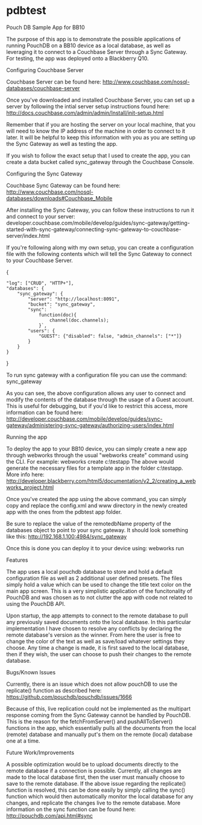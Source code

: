 # pdbtest
Pouch DB Sample App for BB10

The purpose of this app is to demonstrate the possible applications of running PouchDB on a BB10 device as a local database, as well as leveraging it to connect to a Couchbase Server through a Sync Gateway. For testing, the app was deployed onto a Blackberry Q10.

Configuring Couchbase Server

Couchbase Server can be found here: http://www.couchbase.com/nosql-databases/couchbase-server

Once you've downloaded and installed Couchbase Server, you can set up a server by following the intial server setup instructions found here: http://docs.couchbase.com/admin/admin/Install/init-setup.html

Remember that if you are hosting the server on your local machine, that you will need to know the IP address of the machine in order to connect to it later. It will be helpful to keep this information with you as you are setting up the Sync Gateway as well as testing the app. 

If you wish to follow the exact setup that I used to create the app, you can create a data bucket called sync_gateway through the Couchbase Console. 

Configuring the Sync Gateway

Couchbase Sync Gateway can be found here: http://www.couchbase.com/nosql-databases/downloads#Couchbase_Mobile

After installing the Sync Gateway, you can follow these instructions to run it and connect to your server: developer.couchbase.com/mobile/develop/guides/sync-gateway/getting-started-with-sync-gateway/connecting-sync-gateway-to-couchbase-server/index.html

If you're following along with my own setup, you can create a configuration file with the following contents which will tell the Sync Gateway to connect to your Couchbase Server.

{

	"log": ["CRUD", "HTTP+"],
	"databases": {
		"sync_gateway": {
			"server": "http://localhost:8091",
			"bucket": "sync_gateway",
			"sync": `
				function(doc){
					channel(doc.channels);
				}`,
			"users": {
				"GUEST": {"disabled": false, "admin_channels": ["*"]}
			}
		}
	}
	
}


To run sync gateway with a configuration file you can use the command: sync_gateway <path to your config file>

As you can see, the above configuration allows any user to connect and modify the contents of the database through the usage of a Guest account. This is useful for debugging, but if you'd like to restrict this access, more information can be found here: http://developer.couchbase.com/mobile/develop/guides/sync-gateway/administering-sync-gateway/authorizing-users/index.html

Running the app

To deploy the app to your BB10 device, you can simply create a new app through webworks through the usual "webworks create" command using the CLI. For example: 
	webworks create c:\testapp 
The above would generate the necessary files for a template app in the folder c:\testapp.
More info here: http://developer.blackberry.com/html5/documentation/v2_2/creating_a_webworks_project.html

Once you've created the app using the above command, you can simply copy and replace the config.xml and www directory in the newly created app with the ones from the pdbtest app folder. 

Be sure to replace the value of the remotedbName property of the databases object to point to your sync gateway. It should look something like this: 
	http://192.168.1.100:4984/sync_gateway

 Once this is done you can deploy it to your device using:
	webworks run

Features

The app uses a local pouchdb database to store and hold a default configuration file as well as 2 additional user defined presets. The files simply hold a value which can be used to change the title text color on the main app screen. This is a very simplistic application of the funcitonality of PouchDB and was chosen as to not clutter the app with code not related to using the PouchDB API. 

Upon startup, the app attempts to connect to the remote database to pull any previously saved documents onto the local database. In this particular implementation I have chosen to resolve any conflicts by declaring the remote database's version as the winner. From here the user is free to change the color of the text as well as save/load whatever settings they choose. Any time a change is made, it is first saved to the local database, then if they wish, the user can choose to push their changes to the remote database. 

Bugs/Known Issues

Currently, there is an issue which does not allow pouchDB to use the replicate() function as described here: https://github.com/pouchdb/pouchdb/issues/1666

Because of this, live replication could not be implemented as the multipart response coming from the Sync Gateway cannot be handled by PouchDB. This is the reason for the fetchFromServer() and pushAllToServer() functions in the app, which essentially pulls all the documents from the local (remote) database and manually put's them on the remote (local) database one at a time. 

Future Work/Improvements

A possible optimization would be to upload documents directly to the remote database if a connection is possible. Currently, all changes are made to the local database first, then the user must manually choose to save to the remote database. If the above issue regarding the replicate() function is resolved, this can be done easily by simply calling the sync() function which would then automatically monitor the local database for any changes, and replicate the changes live to the remote database. More information on the sync function can be found here: http://pouchdb.com/api.html#sync
